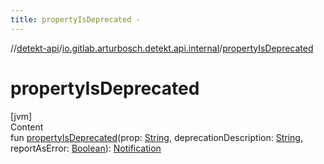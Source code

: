 ```yaml
---
title: propertyIsDeprecated -
---
```

//[detekt-api](../index.md)/[io.gitlab.arturbosch.detekt.api.internal](index.md)/[propertyIsDeprecated](property-is-deprecated.md)



# propertyIsDeprecated  
[jvm]  
Content  
fun [propertyIsDeprecated](property-is-deprecated.md)(prop: [String](https://kotlinlang.org/api/latest/jvm/stdlib/kotlin/-string/index.html), deprecationDescription: [String](https://kotlinlang.org/api/latest/jvm/stdlib/kotlin/-string/index.html), reportAsError: [Boolean](https://kotlinlang.org/api/latest/jvm/stdlib/kotlin/-boolean/index.html)): [Notification](../io.gitlab.arturbosch.detekt.api/-notification/index.md)  



